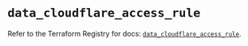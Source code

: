 # `data_cloudflare_access_rule`

Refer to the Terraform Registry for docs: [`data_cloudflare_access_rule`](https://registry.terraform.io/providers/cloudflare/cloudflare/5.10.1/docs/data-sources/access_rule).
